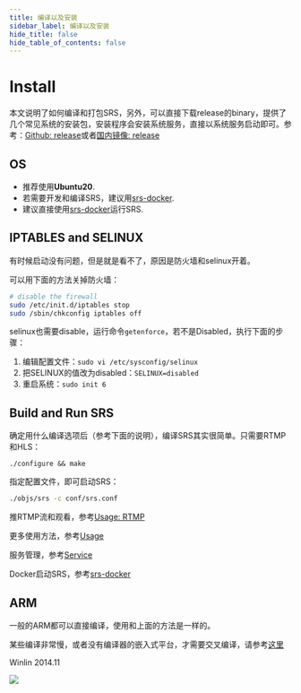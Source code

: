 ```yaml
---
title: 编译以及安装
sidebar_label: 编译以及安装
hide_title: false
hide_table_of_contents: false
---
```


# Install

本文说明了如何编译和打包SRS，另外，可以直接下载release的binary，提供了几个常见系统的安装包，安装程序会安装系统服务，直接以系统服务启动即可。参考：[Github: release](http://ossrs.net/srs.release/releases/)或者[国内镜像: release](http://www.ossrs.net/srs.release/releases/)

## OS

* 推荐使用<strong>Ubuntu20</strong>.
* 若需要开发和编译SRS，建议用[srs-docker](https://github.com/ossrs/dev-docker/tree/dev).
* 建议直接使用[srs-docker](https://github.com/ossrs/dev-docker)运行SRS.

## IPTABLES and SELINUX

有时候启动没有问题，但是就是看不了，原因是防火墙和selinux开着。

可以用下面的方法关掉防火墙：

```bash
# disable the firewall
sudo /etc/init.d/iptables stop
sudo /sbin/chkconfig iptables off
```

selinux也需要disable，运行命令`getenforce`，若不是Disabled，执行下面的步骤：

1. 编辑配置文件：`sudo vi /etc/sysconfig/selinux`
1. 把SELINUX的值改为disabled：`SELINUX=disabled`
1. 重启系统：`sudo init 6`

## Build and Run SRS

确定用什么编译选项后（参考下面的说明），编译SRS其实很简单。只需要RTMP和HLS：

```
./configure && make
```

指定配置文件，即可启动SRS：

```bash
./objs/srs -c conf/srs.conf
```

推RTMP流和观看，参考[Usage: RTMP](./rtmp.md)

更多使用方法，参考[Usage](https://github.com/ossrs/srs/tree/3.0release#usage)

服务管理，参考[Service](./service.md)

Docker启动SRS，参考[srs-docker](https://github.com/ossrs/dev-docker#usage)

## ARM

一般的ARM都可以直接编译，使用和上面的方法是一样的。

某些编译非常慢，或者没有编译器的嵌入式平台，才需要交叉编译，请参考[这里](./arm.md)

Winlin 2014.11

![](https://ossrs.net/gif/v1/sls.gif?site=ossrs.net&path=/lts/doc/zh/v5/install)


